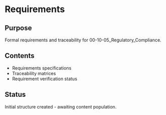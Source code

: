 # Requirements

## Purpose
Formal requirements and traceability for 00-10-05_Regulatory_Compliance.

## Contents
- Requirements specifications
- Traceability matrices
- Requirement verification status

## Status
Initial structure created - awaiting content population.

